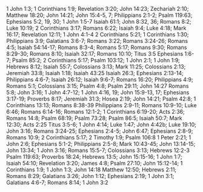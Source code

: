 1 John 1:3; 1 Corinthians 1:9; Revelation 3:20; John 14:23; Zechariah 2:10; Matthew 18:20; John 14:21; John 15:4-5, 7; Philippians 2:1-2; Psalm 119:63; Ephesians 5:2, 19, 30; 1 John 1:5-7
Isaiah 61:1; John 8:32, 36; Romans 8:2; Luke 10:19; 2 Corinthians 3:17; Romans 6:22; Isaiah 9:4; Luke 4:18; Mark 16:17; Revelation 12:11; 1 John 4:1-4
2 Corinthians 5:21; 1 Corinthians 1:30; Philippians 3:9; Galatians 3:6-7; Romans 3:22; Romans 3:24-26; Romans 4:5; Isaiah 54:14-17; Romans 8:3-4; Romans 5:17; Romans 9:30; Romans 8:29-30; Romans 8:10; Isaiah 32:17; Romans 10:10; Titus 3:5
Ephesians 1:6-7; Psalm 85:2; 2 Corinthians 5:17; Psalm 103:12; 1 John 2:1; 1 John 1:9; Hebrews 8:12; Isaiah 55:7; Colossians 3:13; Mark 11:25; Colossians 2:13; Jeremiah 33:8; Isaiah 1:18; Isaiah 43:25
Isaiah 26:3; Ephesians 2:13-14; Philippians 4:6-7; Isaiah 26:12; Isaiah 9:6-7; Romans 16:20; Philippians 4:9; Romans 5:1; Colossians 3:15; Psalm 4:8; Psalm 29:11; John 14:27
Romans 5:8; John 3:16; 1 John 4:7-12; 1 John 4:16, 19; John 15:9-13, 17; Ephesians 3:17-19; Proverbs 8:17; Jeremiah 31:3; Hosea 2:19; John 14:21; Psalm 42:8; 1 Corinthians 13:13; Romans 8:38-39
Philippians 2:9-11; Romans 10:9-10; Luke 6:46; Romans 6:14-16; Romans 12:1-2; 1 Corinthians 6:19-20; Acts 2:36; Romans 14:8; Psalm 68:19; Psalm 73:28; Psalm 86:5; Isaiah 50:7; Mark 12:30; Acts 2:25
Titus 3:5-6; 1 John 4:14; Luke 1:47; John 4:42b; Luke 19:10; John 3:16; Romans 3:24-25; Ephesians 2:4-5; John 6:47; Ephesians 2:8-9; Romans 10:9; 2 Corinthians 5:17; 2 Timothy 1:9; Psalm 106:8
1 Peter 2:21; 1 John 2:6; Ephesians 5:1-2; Philippians 2:5-8; Mark 10:43-45; John 13:14-15; John 13:34; 1 John 3:16; Romans 15:5-7; Colossians 3:13; Hebrews 12:2-3
Psalm 119:63; Proverbs 18:24; Hebrews 13:5; John 15:15-16; 1 John 1:7; Isaiah 54:10; Revelation 3:20; James 4:8; Psalm 27:10; John 15:12-14; 1 Corinthians 1:9; 1 John 1:3; John 14:18
Matthew 12:50; Hebrews 2:11; Romans 8:29; Galatians 3:26; John 1:12; Ephesians 2:19; 1 John 3:1; Galatians 4:6-7; Romans 8:14; 1 John 3:2
